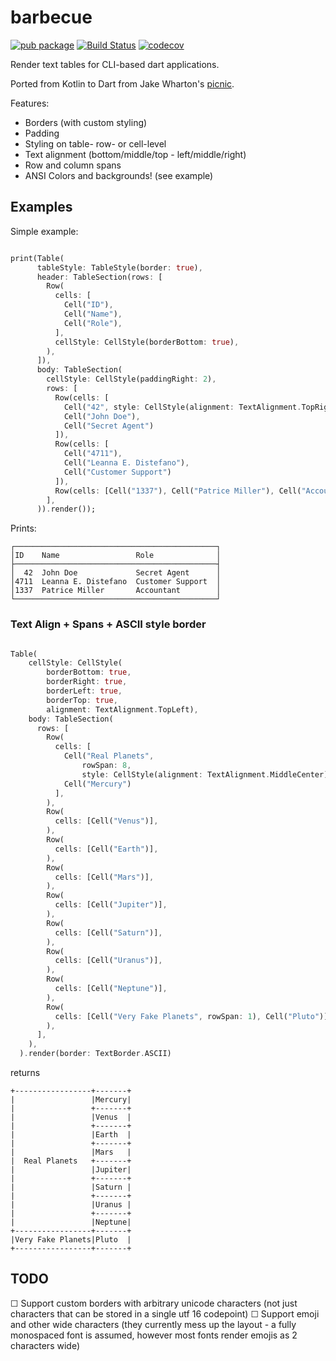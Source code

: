 # barbecue


[![pub package](https://img.shields.io/pub/v/barbecue.svg?label=barbecue)](https://pub.dartlang.org/packages/barbecue)
[![Build Status](https://github.com/knaeckeKami/barbecue/workflows/Build/badge.svg)](https://github.com/knaeckeKami/barbecue/actions)
[![codecov](https://codecov.io/gh/knaeckeKami/barbecue/branch/master/graph/badge.svg)](https://codecov.io/gh/knaeckeKami/barbecue)

Render text tables for CLI-based dart applications.

Ported from Kotlin to Dart from Jake Wharton's [picnic](https://github.com/JakeWharton/picnic).

Features:

 - Borders (with custom styling)
 - Padding
 - Styling on table- row- or cell-level
 - Text alignment (bottom/middle/top - left/middle/right)
 - Row and column spans
 - ANSI Colors and backgrounds! (see example)
 
## Examples

Simple example:

```dart

print(Table(
      tableStyle: TableStyle(border: true),
      header: TableSection(rows: [
        Row(
          cells: [
            Cell("ID"),
            Cell("Name"),
            Cell("Role"),
          ],
          cellStyle: CellStyle(borderBottom: true),
        ),
      ]),
      body: TableSection(
        cellStyle: CellStyle(paddingRight: 2),
        rows: [
          Row(cells: [
            Cell("42", style: CellStyle(alignment: TextAlignment.TopRight)),
            Cell("John Doe"),
            Cell("Secret Agent")
          ]),
          Row(cells: [
            Cell("4711"),
            Cell("Leanna E. Distefano"),
            Cell("Customer Support")
          ]),
          Row(cells: [Cell("1337"), Cell("Patrice Miller"), Cell("Accountant")])
        ],
      )).render());
```

Prints:

```
┌─────────────────────────────────────────────┐
│ID    Name                 Role              │
├─────────────────────────────────────────────┤
│  42  John Doe             Secret Agent      │
│4711  Leanna E. Distefano  Customer Support  │
│1337  Patrice Miller       Accountant        │
└─────────────────────────────────────────────┘
```

### Text Align + Spans + ASCII style border

```dart

Table(
    cellStyle: CellStyle(
        borderBottom: true,
        borderRight: true,
        borderLeft: true,
        borderTop: true,
        alignment: TextAlignment.TopLeft),
    body: TableSection(
      rows: [
        Row(
          cells: [
            Cell("Real Planets",
                rowSpan: 8,
                style: CellStyle(alignment: TextAlignment.MiddleCenter)),
            Cell("Mercury")
          ],
        ),
        Row(
          cells: [Cell("Venus")],
        ),
        Row(
          cells: [Cell("Earth")],
        ),
        Row(
          cells: [Cell("Mars")],
        ),
        Row(
          cells: [Cell("Jupiter")],
        ),
        Row(
          cells: [Cell("Saturn")],
        ),
        Row(
          cells: [Cell("Uranus")],
        ),
        Row(
          cells: [Cell("Neptune")],
        ),
        Row(
          cells: [Cell("Very Fake Planets", rowSpan: 1), Cell("Pluto")],
        ),
      ],
    ),
  ).render(border: TextBorder.ASCII)

```

returns

```
+-----------------+-------+
|                 |Mercury|
|                 +-------+
|                 |Venus  |
|                 +-------+
|                 |Earth  |
|                 +-------+
|                 |Mars   |
|  Real Planets   +-------+
|                 |Jupiter|
|                 +-------+
|                 |Saturn |
|                 +-------+
|                 |Uranus |
|                 +-------+
|                 |Neptune|
+-----------------+-------+
|Very Fake Planets|Pluto  |
+-----------------+-------+

```


## TODO

☐ Support custom borders with arbitrary unicode characters (not just characters that can be stored in a single utf 16 codepoint) 
☐ Support emoji and other wide characters (they currently mess up the layout - a fully monospaced font is assumed, however most fonts render emojis as 2 characters wide) 
